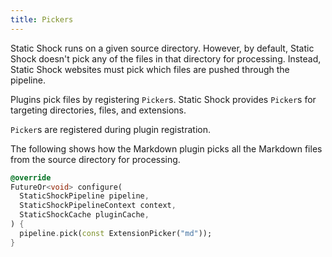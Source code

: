```yaml
---
title: Pickers
---
```

Static Shock runs on a given source directory. However, by default, Static Shock
doesn't pick any of the files in that directory for processing. Instead, Static
Shock websites must pick which files are pushed through the pipeline.

Plugins pick files by registering `Picker`s. Static Shock provides `Picker`s
for targeting directories, files, and extensions.

`Picker`s are registered during plugin registration.

The following shows how the Markdown plugin picks all the Markdown files from
the source directory for processing.

```dart
@override
FutureOr<void> configure(
  StaticShockPipeline pipeline,
  StaticShockPipelineContext context,
  StaticShockCache pluginCache,
) {
  pipeline.pick(const ExtensionPicker("md"));
}
```
